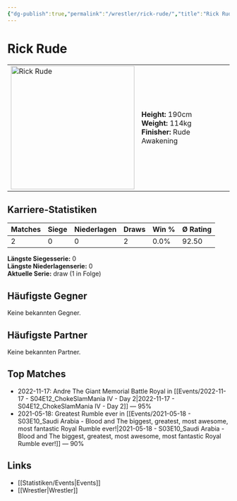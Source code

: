 ```yaml
---
{"dg-publish":true,"permalink":"/wrestler/rick-rude/","title":"Rick Rude","tags":["wrestler"],"noteIcon":""}
---
```



# Rick Rude

<table>
        <tr>
        <td><img src="https://github.com/CptSpaulding1980/choke-slam-wrestling/releases/download/images/Rick_Rude.png" width="280" alt="Rick Rude"></td>
        <td>
        <b>Height:</b> 190cm<br>
        <b>Weight:</b> 114kg<br>
        <b>Finisher:</b> Rude Awakening<br>
        </td>
        </tr>
        </table>
        
## Karriere-Statistiken

| Matches | Siege | Niederlagen | Draws | Win % | Ø Rating |
|---------|-------|-------------|-------|-------|-----------|
| 2 | 0 | 0 | 2 | 0.0% | 92.50 |

**Längste Siegesserie:** 0<br>**Längste Niederlagenserie:** 0<br>**Aktuelle Serie:** draw (1 in Folge)


## Häufigste Gegner
Keine bekannten Gegner.

## Häufigste Partner
Keine bekannten Partner.

## Top Matches
- 2022-11-17: Andre The Giant Memorial Battle Royal in [[Events/2022-11-17 - S04E12_ChokeSlamMania IV - Day 2\|2022-11-17 - S04E12_ChokeSlamMania IV - Day 2]] — 95%
- 2021-05-18: Greatest Rumble ever in [[Events/2021-05-18 - S03E10_Saudi Arabia - Blood and The biggest, greatest, most awesome, most fantastic Royal Rumble ever!\|2021-05-18 - S03E10_Saudi Arabia - Blood and The biggest, greatest, most awesome, most fantastic Royal Rumble ever!]] — 90%

## Links
- [[Statistiken/Events\|Events]]
- [[Wrestler\|Wrestler]]
